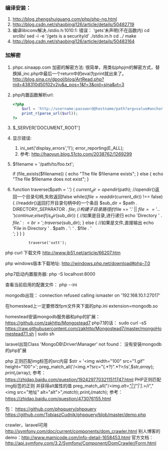 ### 编译安装：
1. http://blog.zhengshuiguang.com/php/php-ng.html
2. http://blog.csdn.net/shaobingj126/article/details/50482719
3. 编译libiconv解决./stdio.h:1010:1: 错误： ‘gets’未声明(不在函数内)
    cd srclib/
   sed -i -e '/gets is a security/d' ./stdio.in.h
   cd ../
   make
4. http://blog.csdn.net/shaobingj126/article/details/50483164

### 加解密
1. phpc.sinaapp.com 加密的解密方法:
    很简单，用类似phpjm的解密方式，替换掉_inc.php中最后一个return中的eval为print就出来了。
    http://blog.sina.cn/dpool/blog/ArtRead.php?nid=438310d50102v2ju&a_pos=1&f=3&oid=sina&vt=3

1. php内置函数解析url:
    ```php
    <?php
        $url = 'http://username:password@hostname/path?arg=value#anchor';
        print_r(parse_url($url));
    ?>
    ```
    
2. $_SERVER['DOCUMENT_ROOT']
3. 显示错误:
    1. ini_set('display_errors','1');
       error_reporting(E_ALL);
    2. 参考: http://haoyun.blog.51cto.com/2038762/1269299
4. $filename = '/path/to/foo.txt';
   
   if (file_exists($filename)) {
       echo "The file $filename exists";
   } else {
       echo "The file $filename does not exist";
   }
5.  function traverse($path = '.') {
                   $current_dir = opendir($path);    //opendir()返回一个目录句柄,失败返回false
                   while(($file = readdir($current_dir)) !== false) {    //readdir()返回打开目录句柄中的一个条目
                       $sub_dir = $path . DIRECTORY_SEPARATOR . $file;    //构建子目录路径
                       if($file == '.' || $file == '..') {
                           continue;
                       } else if(is_dir($sub_dir)) {    //如果是目录,进行递归
                           echo 'Directory ' . $file . ':<br>';
                           traverse($sub_dir);
                       } else {    //如果是文件,直接输出
                           echo 'File in Directory ' . $path . ': ' . $file . '<br>';
                       }
                   }
               }
               
               traverse('xxtt');
               
php curl 下载文件
http://www.jb51.net/article/66207.htm

php windows版本下载地址:
http://windows.php.net/download#php-7.0

php7启动内置服务器:
php -S localhost:8000

查看当前启用的配置文件：
php --ini

mongodb出现：
connection refused calling ismaster on '192.168.10.1:27017'

在homestead上一定要修改fpm文件夹下面的php.ini
extension=mongodb.so

homestead安装mongodb服务器和php的扩展：
https://github.com/zakhttp/Mongostead7
php7.1的话：
sudo curl -sS https://raw.githubusercontent.com/zakhttp/Mongostead7/master/mongoHomestead7.1.sh | sudo sh

laravel出现Class 'MongoDB\Driver\Manager' not found：
没有安装mongodb的php扩展

php 正则匹配img标签的src内容
$str = '<img width="100" src="1.gif" height="100">';
preg_match_all('/<img.*?src="(.*?)".*?>/is',$str,$array);
print_r($array);
参考：https://zhidao.baidu.com/question/1924297703211511747.html
PHP正则匹配img标签的正则 并获得alt属性的值
preg_match_all("/<img.*alt\=[\"|\'](.*)[\"|\'].*>/i","<img src=\"地址\" alt=\"alt\">",$match);
print_r($match);
参考：https://zhidao.baidu.com/question/473076155.html

包：
https://github.com/phpquery/phpquery
https://github.com/TobiaszCudnik/phpquery/blob/master/demo.php

crawler，laravel可用
http://symfony.com/doc/current/components/dom_crawler.html
别人博客的demo：http://www.mamicode.com/info-detail-1658453.html
官方文档：http://api.symfony.com/3.2/Symfony/Component/DomCrawler/Form.html